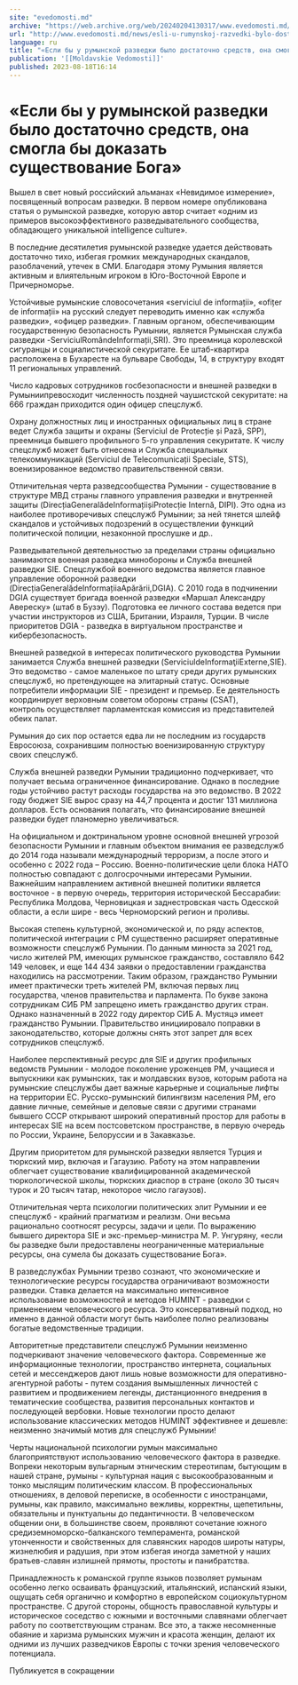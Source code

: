 ```yaml
---
site: "evedomosti.md"
archive: "https://web.archive.org/web/20240204130317/www.evedomosti.md/news/esli-u-rumynskoj-razvedki-bylo-dostatochno-sredstv-ona-smogl"
url: "http://www.evedomosti.md/news/esli-u-rumynskoj-razvedki-bylo-dostatochno-sredstv-ona-smogl"
language: ru
title: "«Если бы у румынской разведки было достаточно средств, она смогла бы доказать существование Бога»"
publication: '[[Moldavskie Vedomosti]]'
published: 2023-08-18T16:14
---
```


# «Если бы у румынской разведки было достаточно средств, она смогла бы доказать существование Бога»

Вышел в свет новый российский альманах «Невидимое измерение», посвященный вопросам разведки. В первом номере опубликована статья о румынской разведке, которую автор считает «одним из примеров высокоэффективного разведывательного сообщества, обладающего уникальной intelligence culture».

В последние десятилетия румынской разведке удается действовать достаточно тихо, избегая громких международных скандалов, разоблачений, утечек в СМИ. Благодаря этому Румыния является активным и влиятельным игроком в Юго-Восточной Европе и Причерноморье.

Устойчивые румынские словосочетания «serviciul de informații», «ofițer de informații» на русский следует переводить именно как «служба разведки», «офицер разведки». Главным органом, обеспечивающим государственную безопасность Румынии, является Румынская служба разведки -ServiciulRomândeInformații,SRI). Это преемница королевской сигуранцы и социалистической секуритате. Ее штаб-квартира расположена в Бухаресте на бульваре Свободы, 14, в структуру входят 11 региональных управлений.

Число кадровых сотрудников госбезопасности и внешней разведки в Румыниипревосходит численность поздней чаушистской секуритате: на 666 граждан приходится один офицер спецслужб.

Охрану должностных лиц и иностранных официальных лиц в стране ведет Служба защиты и охраны (Serviciul de Protecție și Pază, SPP), преемница бывшего профильного 5-го управления секуритате. К числу спецслужб может быть отнесена и Служба специальных телекоммуникаций (Serviciul de Telecomunicații Speciale, STS), военизированное ведомство правительственной связи.

Отличительная черта разведсообщества Румынии - существование в структуре МВД страны главного управления разведки и внутренней защиты (DirecțiaGeneralădeInformațiișiProtecție Internă, DIPI). Это одна из наиболее противоречивых спецслужб Румынии; за ней тянется шлейф скандалов и устойчивых подозрений в осуществлении функций политической полиции, незаконной прослушке и др..

Разведывательной деятельностью за пределами страны официально занимаются военная разведка минобороны и Служба внешней разведки SIE. Спецслужбой военного ведомства является главное управление оборонной разведки (DirecțiaGeneralădeInformațiiaApărării,DGIA). С 2010 года в подчинении DGIA существует бригада военной разведки «Маршал Александру Авереску» (штаб в Бузэу). Подготовка ее личного состава ведется при участии инструкторов из США, Британии, Израиля, Турции. В числе приоритетов DGIA - разведка в виртуальном пространстве и кибербезопасность.

Внешней разведкой в интересах политического руководства Румынии занимается Служба внешней разведки (ServiciuldeInformaţiiExterne,SIE). Это ведомство - самое маленькое по штату среди других румынских спецслужб, но претендующее на элитарный статус. Основные потребители информации SIE - президент и премьер. Ее деятельность координирует верховным советом обороны страны (CSAT), контроль осуществляет парламентская комиссия из представителей обеих палат.

Румыния до сих пор остается едва ли не последним из государств Евросоюза, сохранившим полностью военизированную структуру своих спецслужб.

Служба внешней разведки Румынии традиционно подчеркивает, что получает весьма ограниченное финансирование. Однако в последние годы устойчиво растут расходы государства на это ведомство. В 2022 году бюджет SIE вырос сразу на 44,7 процента и достиг 131 миллиона долларов. Есть основания полагать, что финансирование внешней разведки будет планомерно увеличиваться.

На официальном и доктринальном уровне основной внешней угрозой безопасности Румынии и главным объектом внимания ее разведслужб до 2014 года называли международный терроризм, а после этого и особенно с 2022 года – Россию. Военно-политические цели блока НАТО полностью совпадают с долгосрочными интересами Румынии. Важнейшим направлением активной внешней политики является восточное - в первую очередь, территория исторической Бессарабии: Республика Молдова, Черновицкая и заднестровская часть Одесской области, а если шире - весь Черноморский регион и проливы.

Высокая степень культурной, экономической и, по ряду аспектов, политической интеграции с РМ существенно расширяет оперативные возможности спецслужб Румынии. По данным минюста за 2021 год, число жителей РМ, имеющих румынское гражданство, составляло 642 149 человек, и еще 144 434 заявки о предоставлении гражданства находились на рассмотрении. Таким образом, гражданство Румынии имеет практически треть жителей РМ, включая первых лиц государства, членов правительства и парламента. По букве закона сотрудникам СИБ РМ запрещено иметь гражданство других стран. Однако назначенный в 2022 году директор СИБ А. Мустяцэ имеет гражданство Румынии. Правительство инициировало поправки в законодательство, которые должны снять этот запрет для всех сотрудников спецслужб.

Наиболее перспективный ресурс для SIE и других профильных ведомств Румынии - молодое поколение уроженцев РМ, учащиеся и выпускники как румынских, так и молдавских вузов, которым работа на румынские спецслужбы дает важные карьерные и социальные лифты на территории ЕС. Русско-румынский билингвизм населения РМ, его давние личные, семейные и деловые связи с другими странами бывшего СССР открывают широкий оперативный простор для работы в интересах SIE на всем постсоветском пространстве, в первую очередь по России, Украине, Белоруссии и в Закавказье.

Другим приоритетом для румынской разведки является Турция и тюркский мир, включая и Гагаузию. Работу на этом направлении облегчает существование квалифицированной академической тюркологической школы, тюркских диаспор в стране (около 30 тысяч турок и 20 тысяч татар, некоторое число гагаузов).

Отличительная черта психологии политических элит Румынии и ее спецслужб - крайний прагматизм и реализм. Они весьма рационально соотносят ресурсы, задачи и цели. По выражению бывшего директора SIE и экс-премьер-министра М. Р. Унгуряну, «если бы разведке были предоставлены неограниченные материальные ресурсы, она сумела бы доказать существование Бога».

В разведслужбах Румынии трезво сознают, что экономические и технологические ресурсы государства ограничивают возможности разведки. Ставка делается на максимально интенсивное использование возможностей и методов HUMINT - разведки с применением человеческого ресурса. Это консервативный подход, но именно в данной области могут быть наиболее полно реализованы богатые ведомственные традиции.

Авторитетные представители спецслужб Румынии неизменно подчеркивают значение человеческого фактора. Современные же информационные технологии, пространство интернета, социальных сетей и мессенджеров дают лишь новые возможности для оперативно-агентурной работы - путем создания вымышленных личностей с развитием и продвижением легенды, дистанционного внедрения в тематические сообщества, развития персональных контактов и последующей вербовки. Новые технологии просто делают использование классических методов HUMINT эффективнее и дешевле: неизменно значимый мотив для спецслужб Румынии!

Черты национальной психологии румын максимально благоприятствуют использованию человеческого фактора в разведке. Вопреки некоторым вульгарным этническим стереотипам, бытующим в нашей стране, румыны - культурная нация с высокообразованным и тонко мыслящим политическим классом. В профессиональных отношениях, в деловой переписке, в особенности с иностранцами, румыны, как правило, максимально вежливы, корректны, щепетильны, обязательны и пунктуальны до педантичности. В человеческом общении они, в большинстве своем, проявляют сочетание южного средиземноморско-балканского темперамента, романской утонченности и свойственных для славянских народов широты натуры, жизнелюбия и радушия, при этом избегая иногда заметной у наших братьев-славян излишней прямоты, простоты и панибратства.

Принадлежность к романской группе языков позволяет румынам особенно легко осваивать французский, итальянский, испанский языки, ощущать себя органично и комфортно в европейском социокультурном пространстве. С другой стороны, общность православной культуры и историческое соседство с южными и восточными славянами облегчает работу по соответствующим странам. Все это, а также несомненные обаяние и харизма румынских мужчин и красота женщин, делают их одними из лучших разведчиков Европы с точки зрения человеческого потенциала.

Публикуется в сокращении